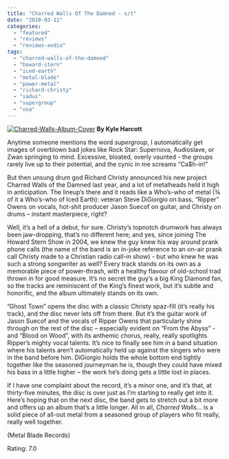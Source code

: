 ```yaml
---
title: "Charred Walls Of The Damned - s/t"
date: "2010-03-11"
categories: 
  - "featured"
  - "reviews"
  - "reviews-audio"
tags: 
  - "charred-walls-of-the-damned"
  - "howard-stern"
  - "iced-earth"
  - "metal-blade"
  - "power-metal"
  - "richard-christy"
  - "sadus"
  - "supergroup"
  - "usa"
---
```


[![Charred-Walls-Album-Cover](http://www.hellbound.ca/wp-content/uploads/2010/03/Charred-Walls-Album-Cover.jpg "Charred-Walls-Album-Cover")](http://www.hellbound.ca/wp-content/uploads/2010/03/Charred-Walls-Album-Cover.jpg) **By Kyle Harcott**

Anytime someone mentions the word _supergroup_, I automatically get images of overblown bad jokes like Rock Star: Supernova, Audioslave, or Zwan springing to mind. Excessive, bloated, overly vaunted - the groups rarely live up to their potential, and the cynic in me screams “Ca$h-in!”

But then unsung drum god Richard Christy announced his new project Charred Walls of the Damned last year, and a lot of metalheads held it high in anticipation. The lineup’s there and it reads like a Who’s-who of metal (¾ of it a Who’s-who of Iced Earth): veteran Steve DiGiorgio on bass, “Ripper” Owens on vocals, hot-shit producer Jason Suecof on guitar, and Christy on drums – instant masterpiece, right?

Well, it’s a hell of a debut, for sure. Christy’s topnotch drumwork has always been jaw-dropping, that’s no different here; and yes, since joining The Howard Stern Show in 2004, we knew the guy knew his way around prank phone calls (the name of the band is an in-joke reference to an on-air prank call Christy made to a Christian radio call-in show) - but who knew he was such a strong songwriter as well? Every track stands on its own as a memorable piece of power-thrash, with a healthy flavour of old-school trad thrown in for good measure. It’s no secret the guy’s a big King Diamond fan, so the tracks are reminiscent of the King’s finest work, but it’s subtle and honorific, and the album ultimately stands on its own.

”Ghost Town” opens the disc with a classic Christy spaz-fill (it’s really his track), and the disc never lets off from there. But it’s the guitar work of Jason Suecof and the vocals of Ripper Owens that particularly shine through on the rest of the disc – especially evident on “From the Abyss” - and “Blood on Wood”, with its anthemic chorus, really, really spotlights Ripper’s mighty vocal talents. It’s nice to finally see him in a band situation where his talents aren’t automatically held up against the singers who were in the band before him. DiGiorgio holds the whole bottom end tightly together like the seasoned journeyman he is, though they could have mixed his bass in a little higher – the work he’s doing gets a little lost in places.

If I have one complaint about the record, it’s a minor one, and it’s that, at thirty-five minutes, the disc is over just as I’m starting to really get into it. Here’s hoping that on the next disc, the band gets to stretch out a bit more and offers up an album that’s a little longer. All in all, _Charred Walls..._ is a solid piece of all-out metal from a seasoned group of players who fit really, really well together.

(Metal Blade Records)

Rating: 7.0
